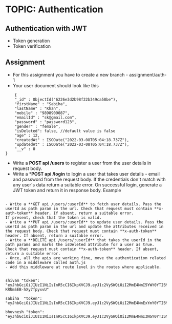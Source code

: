 # TOPIC: Authentication

## Authentication with JWT
- Token generation
- Token verification

## Assignment
- For this assignment you have to create a new branch - assignment/auth-1
- Your user document should look like this
```
 	{
    "_id" : ObjectId("6226e3d2b98f22b349ca58be"),
    "firstName" : "Sabiha",
    "lastName" : "Khan",
    "mobile" : "9898909087",
    "emailId" : "sk@gmail.com",
    "password" : "password123",
    "gender" : "female",
	"isDeleted": false, //default value is false 
    "age" : 12,
    "createdAt" : ISODate("2022-03-08T05:04:18.737Z"),
    "updatedAt" : ISODate("2022-03-08T05:04:18.737Z"),
    "__v" : 0
}
```


- Write a **POST api /users** to register a user from the user details in request body. 
- Write a ***POST api /login** to login a user that takes user details - email and password from the request body. If the credentials don't match with any user's data return a suitable error.
On successful login, generate a JWT token and return it in response body. Example 
```

- Write a **GET api /users/:userId** to fetch user details. Pass the userId as path param in the url. Check that request must contain **x-auth-token** header. If absent, return a suitable error.
If present, check that the token is valid.
- Write a **PUT api /users/:userId** to update user details. Pass the userId as path param in the url and update the attributes received in the request body. Check that request must contain **x-auth-token** header. If absent, return a suitable error.
- Write a **DELETE api /users/:userId** that takes the userId in the path params and marks the isDeleted attribute for a user as true. Check that request must contain **x-auth-token** header. If absent, return a suitable error.
- Once, all the apis are working fine, move the authentication related code in a middleware called auth.js
- Add this middleware at route level in the routes where applicable.


shivam "token": "eyJhbGciOiJIUzI1NiIsInR5cCI6IkpXVCJ9.eyJ1c2VySWQiOiI2MmE4NmI5YWY0YTI5MmFmYjgyOTdmZDYiLCJiYXRjaCI6InRob3JpdW0iLCJvcmdhbmlzYXRpb24iOiJGdW5jdGlvblVwIiwiaWF0IjoxNjU1MjA0ODUxfQ.PxUxXZkaVQmKTz7yUqcD8_ii-KRUmSEB-hXy7fpyxvU"

sabiha  "token": "eyJhbGciOiJIUzI1NiIsInR5cCI6IkpXVCJ9.eyJ1c2VySWQiOiI2MmE4NmExYmY0YTI5MmFmYjgyOTdmZDIiLCJiYXRjaCI6InRob3JpdW0iLCJvcmdhbmlzYXRpb24iOiJGdW5jdGlvblVwIiwiaWF0IjoxNjU1MjA1MDk5fQ.6CzM7rn49xVTilY3aWvzE_wop2GAhLL3jRfUoDEAz90"

bhuvnesh "token": "eyJhbGciOiJIUzI1NiIsInR5cCI6IkpXVCJ9.eyJ1c2VySWQiOiI2MmE4NmI3NGY0YTI5MmFmYjgyOTdmZDQiLCJiYXRjaCI6InRob3JpdW0iLCJvcmdhbmlzYXRpb24iOiJGdW5jdGlvblVwIiwiaWF0IjoxNjU1MjA1MTg3fQ.vbT6Q0kuGnlgct7mHzwpUXqqGaLPpPeC9ecnwO9HlP8"
 




